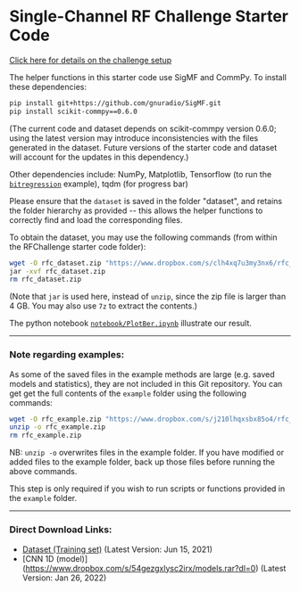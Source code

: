 # Single-Channel RF Challenge Starter Code

[Click here for details on the challenge setup](https://rfchallenge.mit.edu/wp-content/uploads/2021/08/Challenge1_pdf_detailed_description.pdf)

The helper functions in this starter code use SigMF and CommPy. To install these dependencies:
```bash
pip install git+https://github.com/gnuradio/SigMF.git
pip install scikit-commpy==0.6.0
```
(The current code and dataset depends on scikit-commpy version 0.6.0; using the latest version may introduce inconsistencies with the files generated in the dataset. Future versions of the starter code and dataset will account for the updates in this dependency.)

Other dependencies include: NumPy, Matplotlib, Tensorflow (to run the [`bitregression`](https://github.com/RFChallenge/rfchallenge_singlechannel_starter/tree/main/example/demod_bitregression) example), tqdm (for progress bar)  

Please ensure that the `dataset` is saved in the folder "dataset", and retains the folder hierarchy as provided -- this allows the helper functions to correctly find and load the corresponding files.

To obtain the dataset, you may use the following commands (from within the RFChallenge starter code folder):
```bash
wget -O rfc_dataset.zip "https://www.dropbox.com/s/clh4xq7u3my3nx6/rfc_dataset.zip?dl=0"
jar -xvf rfc_dataset.zip
rm rfc_dataset.zip
```
(Note that `jar` is used here, instead of `unzip`, since the zip file is larger than 4 GB. You may also use `7z` to extract the contents.)


The python notebook [`notebook/PlotBer.ipynb`](https://github.com/Gberger-98/Enseirb-Matmeca-RFChallenge/blob/main/notebook/PlotBer.ipynb) illustrate our result.

---

### Note regarding examples:
As some of the saved files in the example methods are large (e.g. saved models and statistics), they are not included in this Git repository. 
You can get get the full contents of the `example` folder using the following commands:
```bash
wget -O rfc_example.zip "https://www.dropbox.com/s/j210lhqxsbx85o4/rfc_example.zip?dl=0"
unzip -o rfc_example.zip
rm rfc_example.zip
```
NB: `unzip -o` overwrites files in the example folder. If you have modified or added files to the example folder, back up those files before running the above commands.

This step is only required if you wish to run scripts or functions provided in the `example` folder.

---
### Direct Download Links:
* [Dataset (Training set)](https://www.dropbox.com/s/clh4xq7u3my3nx6/rfc_dataset.zip?dl=0) (Latest Version: Jun 15, 2021)
* [CNN 1D (model)] (https://www.dropbox.com/s/54gezgxlysc2irx/models.rar?dl=0) (Latest Version: Jan 26, 2022)
